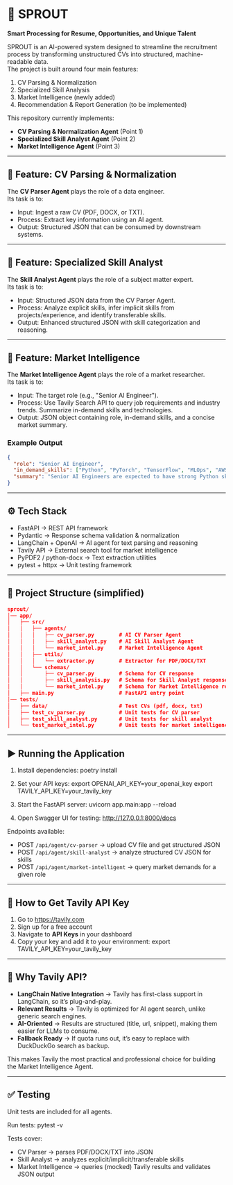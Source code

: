 # 🌱 SPROUT  
**Smart Processing for Resume, Opportunities, and Unique Talent**

SPROUT is an AI-powered system designed to streamline the recruitment process by transforming unstructured CVs into structured, machine-readable data.  
The project is built around four main features:  

1. CV Parsing & Normalization  
2. Specialized Skill Analysis  
3. Market Intelligence (newly added)  
4. Recommendation & Report Generation (to be implemented)  

This repository currently implements:  
- **CV Parsing & Normalization Agent** (Point 1)  
- **Specialized Skill Analyst Agent** (Point 2)  
- **Market Intelligence Agent** (Point 3)  

---

## 🚀 Feature: CV Parsing & Normalization
The **CV Parser Agent** plays the role of a data engineer.  
Its task is to:  

- Input: Ingest a raw CV (PDF, DOCX, or TXT).  
- Process: Extract key information using an AI agent.  
- Output: Structured JSON that can be consumed by downstream systems.  

---

## 🚀 Feature: Specialized Skill Analyst
The **Skill Analyst Agent** plays the role of a subject matter expert.  
Its task is to:  

- Input: Structured JSON data from the CV Parser Agent.  
- Process: Analyze explicit skills, infer implicit skills from projects/experience, and identify transferable skills.  
- Output: Enhanced structured JSON with skill categorization and reasoning.  

---

## 🚀 Feature: Market Intelligence
The **Market Intelligence Agent** plays the role of a market researcher.  
Its task is to:  

- Input: The target role (e.g., "Senior AI Engineer").  
- Process: Use Tavily Search API to query job requirements and industry trends. Summarize in-demand skills and technologies.  
- Output: JSON object containing role, in-demand skills, and a concise market summary.  

### Example Output
```json
{
  "role": "Senior AI Engineer",
  "in_demand_skills": ["Python", "PyTorch", "TensorFlow", "MLOps", "AWS"],
  "summary": "Senior AI Engineers are expected to have strong Python skills, expertise in PyTorch/TensorFlow, experience with cloud platforms, and knowledge of MLOps best practices."
}
```
---

## ⚙️ Tech Stack
- FastAPI → REST API framework  
- Pydantic → Response schema validation & normalization  
- LangChain + OpenAI → AI agent for text parsing and reasoning  
- Tavily API → External search tool for market intelligence  
- PyPDF2 / python-docx → Text extraction utilities  
- pytest + httpx → Unit testing framework  

---

## 📂 Project Structure (simplified)
```json
sprout/
│── app/  
│   ├── src/  
│   │   ├── agents/  
│   │   │   ├── cv_parser.py        # AI CV Parser Agent  
│   │   │   ├── skill_analyst.py    # AI Skill Analyst Agent  
│   │   │   └── market_intel.py     # Market Intelligence Agent  
│   │   ├── utils/  
│   │   │   └── extractor.py        # Extractor for PDF/DOCX/TXT  
│   │   └── schemas/  
│   │       ├── cv_parser.py        # Schema for CV response  
│   │       ├── skill_analysis.py   # Schema for Skill Analyst response  
│   │       └── market_intel.py     # Schema for Market Intelligence response  
│   ├── main.py                     # FastAPI entry point  
│── tests/  
│   ├── data/                       # Test CVs (pdf, docx, txt)  
│   ├── test_cv_parser.py           # Unit tests for CV parser  
│   ├── test_skill_analyst.py       # Unit tests for skill analyst  
│   └── test_market_intel.py        # Unit tests for market intelligence  
```
---

## ▶️ Running the Application
1. Install dependencies:
   poetry install

2. Set your API keys:
   export OPENAI_API_KEY=your_openai_key
   export TAVILY_API_KEY=your_tavily_key

3. Start the FastAPI server:
   uvicorn app.main:app --reload

4. Open Swagger UI for testing:
   http://127.0.0.1:8000/docs

Endpoints available:
- POST `/api/agent/cv-parser` → upload CV file and get structured JSON  
- POST `/api/agent/skill-analyst` → analyze structured CV JSON for skills  
- POST `/api/agent/market-intelligent` → query market demands for a given role  

---

## 📝 How to Get Tavily API Key
1. Go to https://tavily.com  
2. Sign up for a free account  
3. Navigate to **API Keys** in your dashboard  
4. Copy your key and add it to your environment:
   export TAVILY_API_KEY=your_tavily_key

---

## 🤔 Why Tavily API?
- **LangChain Native Integration** → Tavily has first-class support in LangChain, so it’s plug-and-play.  
- **Relevant Results** → Tavily is optimized for AI agent search, unlike generic search engines.  
- **AI-Oriented** → Results are structured (title, url, snippet), making them easier for LLMs to consume.  
- **Fallback Ready** → If quota runs out, it’s easy to replace with DuckDuckGo search as backup.  

This makes Tavily the most practical and professional choice for building the Market Intelligence Agent.  

---

## ✅ Testing
Unit tests are included for all agents.  

Run tests:
   pytest -v

Tests cover:
- CV Parser → parses PDF/DOCX/TXT into JSON  
- Skill Analyst → analyzes explicit/implicit/transferable skills  
- Market Intelligence → queries (mocked) Tavily results and validates JSON output  